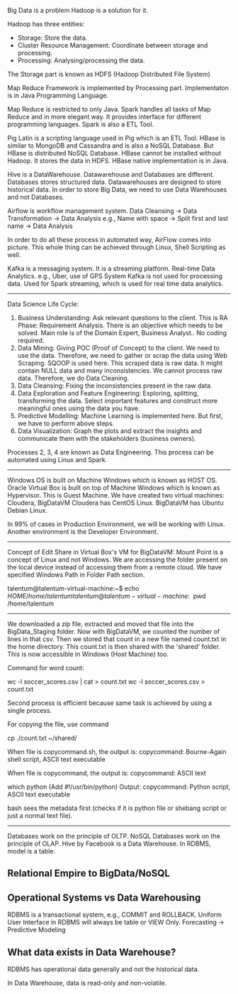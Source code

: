 Big Data is a problem
Hadoop is a solution for it.

Hadoop has three entities:
- Storage: Store the data.
- Cluster Resource Management: Coordinate between storage and processing.
- Processing: Analysing/processing the data.

The Storage part is known as HDFS (Hadoop Distributed File System)

Map Reduce Framework is implemented by Processing part. Implementaton is in Java Programming Language.

Map Reduce is restricted to only Java. Spark handles all tasks of Map Reduce and in more elegant way. It provides interface for different programming languages.
Spark is also a ETL Tool.

Pig Latin is a scripting language used in Pig which is an ETL Tool.
HBase is similar to MongoDB and Cassandra and is also a NoSQL Database.
But HBase is distributed NoSQL Database.
HBase cannot be installed without Hadoop. It stores the data in HDFS.
HBase native implementation is in Java.

Hive is a DataWarehouse.
Datawarehouse and Databases are different. Databases stores structured data.
Datawarehouses are designed to store historical data.
In order to store Big Data, we need to use Data Warehouses and not Databases.

Airflow is workflow management system.
Data Cleansing -> Data Transformation -> Data Analysis
e.g., Name with space -> Split first and last name -> Data Analysis

In order to do all these process in automated way, AirFlow comes into picture.
This whole thing can be achieved through Linux, Shell Scripting as well.

Kafka is a messaging system. It is a streaming platform.
Real-time Data Analytics. e.g., Uber, use of GPS System
Kafka is not used for processing data. Used for Spark streaming, which is used for real time data analytics.

---

Data Science Life Cycle:

1. Business Understanding: Ask relevant questions to the client. This is RA Phase: Requirement Analysis. There is an objective which needs to be solved. Main role is of the Domain Expert, Business Analyst.. No coding required.
2. Data Mining: Giving POC (Proof of Concept) to the client. We need to use the data. Therefore, we need to gather or scrap the data using Web Scraping. SQOOP is used here. This scraped data is raw data. It might contain NULL data and many inconsistencies. We cannot process raw data. Therefore, we do Data Cleaning.
3. Data Cleansing: Fixing the inconsistencies present in the raw data.
4. Data Exploration and Feature Engineering: Exploring, splitting, transforming the data. Select important features and construct more meaningful ones using the data you have.
5. Predictive Modelling: Machine Learning is implemented here. But first, we have to perform above steps.
6. Data Visualization: Graph the plots and extract the insights and communicate them with the stakeholders (business owners).

Processes 2, 3, 4 are known as Data Engineering.
This process can be automated using Linux and Spark.

---

Windows OS is built on Machine Windows which is known as HOST OS.
Oracle Virtual Box is built on top of Machine Windows which is known as Hypervisor. This is Guest Machine.
We have created two virtual machines: Cloudera, BigDataVM
Cloudera has CentOS Linux.
BigDataVM has Ubuntu Debian Linux.

In 99% of cases in Production Environment, we will be working with Linux.
Another environment is the Developer Environment.

---

Concept of Edit Share in Virtual Box's VM for BigDataVM:
Mount Point is a concept of Linux and not Windows.
We are accessing the folder present on the local device instead of accessing them from a remote cloud.
We have specified Windows Path in Folder Path section.

talentum@talentum-virtual-machine:~$ echo $HOME
/home/talentum
talentum@talentum-virtual-machine:~$ pwd
/home/talentum

---

We downloaded a zip file, extracted and moved that file into the BigData_Staging folder.
Now with BigDataVM, we counted the number of lines in that csv.
Then we stored that count in a new file named count.txt in the home directory.
This count.txt is then shared with the 'shared' folder.
This is now accessible in Windows (Host Machine) too.

Command for word count:

wc -l soccer_scores.csv | cat > count.txt
wc -l soccer_scores.csv > count.txt

Second process is efficient because same task is achieved by using a single process.

For copying the file, use command

cp ./count.txt ~/shared/

When file is copycommand.sh, the output is: copycommand: Bourne-Again shell script, ASCII text executable

When file is copycommand, the output is: copycommand: ASCII text

 which python (Add #!/usr/bin/python)
 Output:
 copycommand: Python script, ASCII text executable

 bash sees the metadata first (checks if it is python file or shebang script or just a normal text file).

---

Databases work on the principle of OLTP.
NoSQL Databases work on the principle of OLAP.
Hive by Facebook is a Data Warehouse.
In RDBMS, model is a table.

## Relational Empire to BigData/NoSQL

## Operational Systems vs Data Warehousing
RDBMS is a transactional system, e.g., COMMIT and ROLLBACK.
Uniform User Interface in RDBMS will always be table or VIEW Only.
Forecasting -> Predictive Modeling

## What data exists in Data Warehouse?

RDBMS has operational data generally and not the historical data.

In Data Warehouse, data is read-only and non-volatile.

